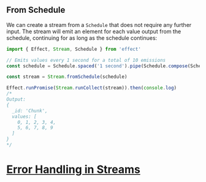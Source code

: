 ## From Schedule

We can create a stream from a `Schedule` that does not require any further input. The stream will emit an element for each value output from the schedule, continuing for as long as the schedule continues:

```ts twoslash
import { Effect, Stream, Schedule } from 'effect'

// Emits values every 1 second for a total of 10 emissions
const schedule = Schedule.spaced('1 second').pipe(Schedule.compose(Schedule.recurs(10)))

const stream = Stream.fromSchedule(schedule)

Effect.runPromise(Stream.runCollect(stream)).then(console.log)
/*
Output:
{
  _id: 'Chunk',
  values: [
    0, 1, 2, 3, 4,
    5, 6, 7, 8, 9
  ]
}
*/
```

# [Error Handling in Streams](https://effect.website/docs/stream/error-handling/)
